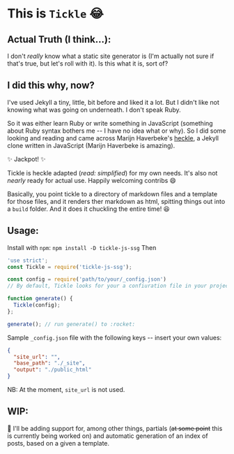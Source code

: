 # This is `Tickle` 😂

## Actual Truth (I think...):
I don't *really* know what a static site generator is (I'm actually not sure if that's true, but let's roll with it). Is this what it is, sort of?

## I did this why, now?
I've used Jekyll a tiny, little, bit before and liked it a lot. But I didn't like not knowing what was going on underneath. I don't speak Ruby.

So it was either learn Ruby or write something in JavaScript (something about Ruby syntax bothers me -- I have no idea what or why). So I did some looking and reading and came across Marijn Haverbeke's [heckle](https://github.com/marijnh/heckle), a Jekyll clone written in JavaScript (Marijn Haverbeke is amazing).

✨ Jackpot! ✨

Tickle is heckle adapted (*read: simplified*) for my own needs. It's also not *nearly* ready for actual use. Happily welcoming contribs 😄

Basically, you point tickle to a directory of markdown files and a template for those files, and it renders ther markdown as html, spitting things out into a `build` folder. And it does it chuckling the entire time! 😆


## Usage:
Install with `npm`: `npm install -D tickle-js-ssg`
Then
```javascript
'use strict';
const Tickle = require('tickle-js-ssg');

const config = require('path/to/your/_config.json')
// By default, Tickle looks for your a confiuration file in your project root called `_config.json`.

function generate() {
  Tickle(config);
};

generate(); // run generate() to :rocket:
```

Sample `_config.json` file with the following keys -- insert your own values:
```json
{
  "site_url": "",
  "base_path": "./_site",
  "output": "./public_html"
}
```
NB: At the moment, `site_url` is not used.

## WIP:
📆  I'll be adding support for, among other things, partials (~~at some point~~ this is currently being worked on) and automatic generation of an index of posts, based on a given a template.
